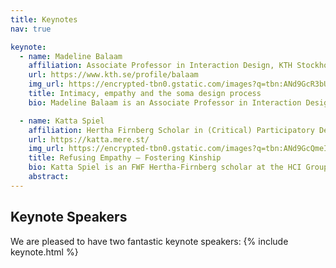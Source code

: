 ```yaml
---
title: Keynotes
nav: true

keynote:
  - name: Madeline Balaam
    affiliation: Associate Professor in Interaction Design, KTH Stockholm
    url: https://www.kth.se/profile/balaam
    img_url: https://encrypted-tbn0.gstatic.com/images?q=tbn:ANd9GcR3bUWUT0-ATIb-Rwxzhc-pDCREWDJEAXQWHzGJ2swL267uek8j
    title: Intimacy, empathy and the soma design process 
    bio: Madeline Balaam is an Associate Professor in Interaction Design at KTH Royal Institute of Technology, where she works with a team of amazing researchers on designing technologies and interactions at the intersection of intimate health, the body and touch. She takes a feminist perspective to her research which is perhaps best illustrated through the kinds of topics and issues that her design work examines and troubles. Madeline has published her work extensively at ACM CHI and ACM DIS and has received five best paper awards from ACM venues over the last six years. Her work is funded by VR, SSF and Digital Futures and in September she began an ERC-funded project in "Intimate Touch&#x3a; Designing for where technology meets the Body."

  - name: Katta Spiel
    affiliation: Hertha Firnberg Scholar in (Critical) Participatory Design and Action Research
    url: https://katta.mere.st/
    img_url: https://encrypted-tbn0.gstatic.com/images?q=tbn:ANd9GcQmeIzUhbZGuzrdoIkMuG0bunmJtG8fyIVnmnMMYDOjxxkluyuT
    title: Refusing Empathy — Fostering Kinship
    bio: Katta Spiel is an FWF Hertha-Firnberg scholar at the HCI Group of TU Wien (Vienna University of Technology), where they work on the intersection of Computer Science, Design and Cultural Studies through the lens of Critical Access. They research marginalized perspectives on technologies to inform interaction design and engineering in critical ways so they may account for the diverse realities they operate in. In collaboration with neurodivergent and/or nonbinary peers, they explore novel potentials for designs, methodological contributions to Human-Computer Interaction and innovative technological artifacts.
    abstract:
---
```


## Keynote Speakers

We are pleased to have two fantastic keynote speakers:
{% include keynote.html %}